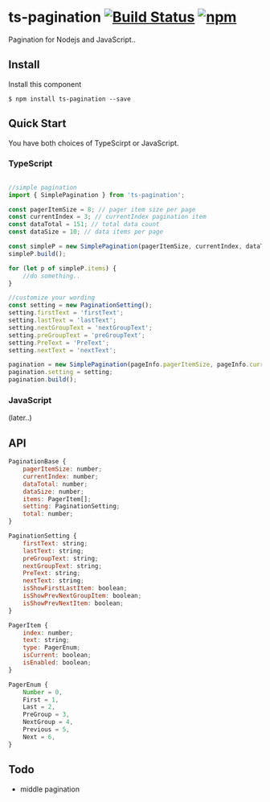 # ts-pagination [![Build Status](https://travis-ci.org/BibbyChung/ts-pagination.svg?branch=master)](https://travis-ci.org/BibbyChung/ts-pagination) [![npm](https://img.shields.io/npm/v/ts-pagination.svg?maxAge=2592000)]()

Pagination for Nodejs and JavaScript..

## Install

Install this component

```shell
$ npm install ts-pagination --save
```

## Quick Start

You have both choices of TypeScirpt or JavaScript.

### TypeScript

```js

//simple pagination
import { SimplePagination } from 'ts-pagination';

const pagerItemSize = 8; // pager item size per page
const currentIndex = 3; // currentIndex pagination item
const dataTotal = 151; // total data count
const dataSize = 10; // data items per page

const simpleP = new SimplePagination(pagerItemSize, currentIndex, dataTotal, dataSize);
simpleP.build();

for (let p of simpleP.items) {
    //do something..
}

//customize your wording
const setting = new PaginationSetting();
setting.firstText = 'firstText';
setting.lastText = 'lastText';
setting.nextGroupText = 'nextGroupText';
setting.preGroupText = 'preGroupText';
setting.PreText = 'PreText';
setting.nextText = 'nextText';

pagination = new SimplePagination(pageInfo.pagerItemSize, pageInfo.currentIndex, pageInfo.dataTotal, pageInfo.dataSize);
pagination.setting = setting;
pagination.build();

```

### JavaScript 
(later..)

## API

```js
PaginationBase {
    pagerItemSize: number;
    currentIndex: number;
    dataTotal: number;
    dataSize: number;
    items: PagerItem[];
    setting: PaginationSetting;
    total: number;
}

PaginationSetting {
    firstText: string;
    lastText: string;
    preGroupText: string;
    nextGroupText: string;
    PreText: string;
    nextText: string;
    isShowFirstLastItem: boolean;
    isShowPrevNextGroupItem: boolean;
    isShowPrevNextItem: boolean;
}

PagerItem {
    index: number;
    text: string;
    type: PagerEnum;
    isCurrent: boolean;
    isEnabled: boolean;
}

PagerEnum {
    Number = 0,
    First = 1,
    Last = 2,
    PreGroup = 3,
    NextGroup = 4,
    Previous = 5,
    Next = 6,
}
```

## Todo
- middle pagination
